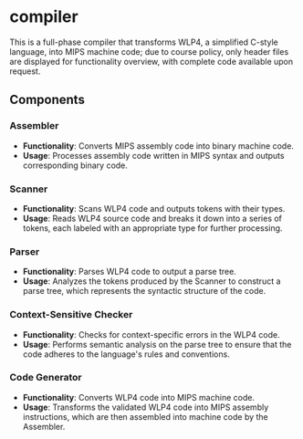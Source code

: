 # compiler
This is a full-phase compiler that transforms WLP4, a simplified C-style language, into MIPS machine code; due to course policy, only header files are displayed for functionality overview, with complete code available upon request.

## Components

### Assembler
- **Functionality**: Converts MIPS assembly code into binary machine code.
- **Usage**: Processes assembly code written in MIPS syntax and outputs corresponding binary code.

### Scanner
- **Functionality**: Scans WLP4 code and outputs tokens with their types.
- **Usage**: Reads WLP4 source code and breaks it down into a series of tokens, each labeled with an appropriate type for further processing.

### Parser
- **Functionality**: Parses WLP4 code to output a parse tree.
- **Usage**: Analyzes the tokens produced by the Scanner to construct a parse tree, which represents the syntactic structure of the code.

### Context-Sensitive Checker
- **Functionality**: Checks for context-specific errors in the WLP4 code.
- **Usage**: Performs semantic analysis on the parse tree to ensure that the code adheres to the language's rules and conventions.

### Code Generator
- **Functionality**: Converts WLP4 code into MIPS machine code.
- **Usage**: Transforms the validated WLP4 code into MIPS assembly instructions, which are then assembled into machine code by the Assembler.
